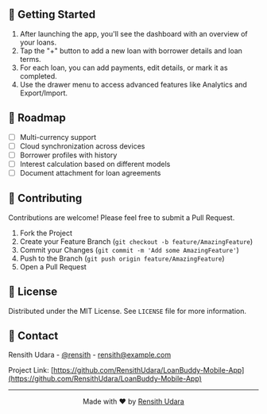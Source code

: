 ## 🚀 Getting Started

1. After launching the app, you'll see the dashboard with an overview of your loans.
2. Tap the "+" button to add a new loan with borrower details and loan terms.
3. For each loan, you can add payments, edit details, or mark it as completed.
4. Use the drawer menu to access advanced features like Analytics and Export/Import.

## 🔄 Roadmap

- [ ] Multi-currency support
- [ ] Cloud synchronization across devices
- [ ] Borrower profiles with history
- [ ] Interest calculation based on different models
- [ ] Document attachment for loan agreements

## 🤝 Contributing

Contributions are welcome! Please feel free to submit a Pull Request.

1. Fork the Project
2. Create your Feature Branch (`git checkout -b feature/AmazingFeature`)
3. Commit your Changes (`git commit -m 'Add some AmazingFeature'`)
4. Push to the Branch (`git push origin feature/AmazingFeature`)
5. Open a Pull Request

## 📄 License

Distributed under the MIT License. See `LICENSE` file for more information.

## 👤 Contact

Rensith Udara - [@rensith](https://twitter.com/rensith) - rensith@example.com

Project Link: [https://github.com/RensithUdara/LoanBuddy-Mobile-App](https://github.com/RensithUdara/LoanBuddy-Mobile-App)

---

<p align="center">
  Made with ❤️ by <a href="https://github.com/RensithUdara">Rensith Udara</a>
</p>